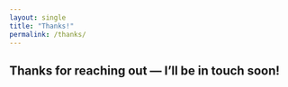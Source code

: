 ```yaml
---
layout: single
title: "Thanks!"
permalink: /thanks/
---
```


## Thanks for reaching out — I’ll be in touch soon!
